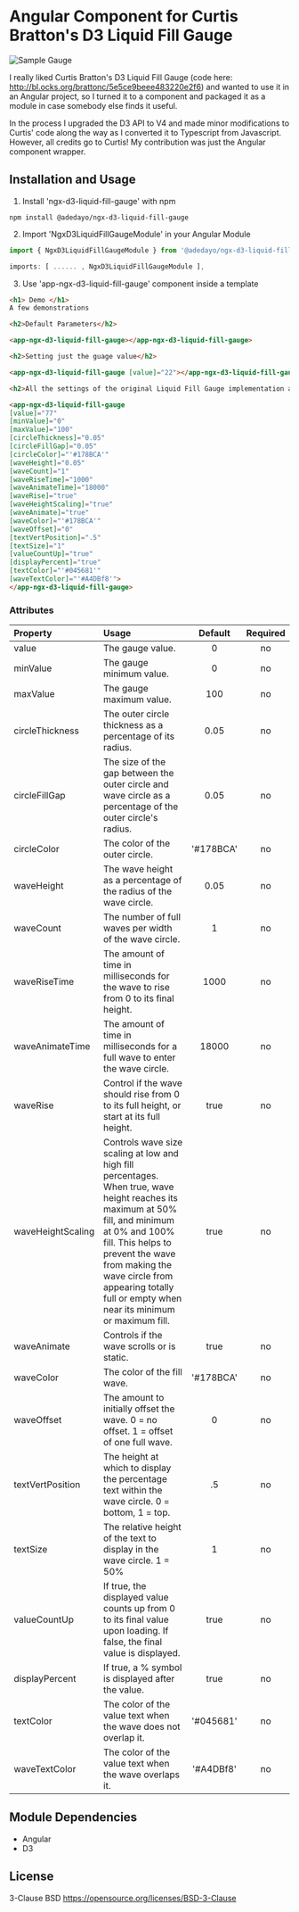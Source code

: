 # Angular Component for Curtis Bratton's D3 Liquid Fill Gauge

![Sample Gauge](https://github.com/adedayo/ngx-d3-liquid-fill-gauge/blob/master/images/sample.png)

I really liked Curtis Bratton's D3 Liquid Fill Gauge (code here: http://bl.ocks.org/brattonc/5e5ce9beee483220e2f6) and wanted to use it in an Angular project, so I turned it to a component and packaged it as a module in case somebody else finds it useful. 

In the process I upgraded the D3 API to V4 and made minor modifications to Curtis' code along the way as I converted it to Typescript from Javascript. However, all credits go to Curtis! My contribution was just the Angular component wrapper.

## Installation and Usage

1. Install 'ngx-d3-liquid-fill-gauge' with npm
```
npm install @adedayo/ngx-d3-liquid-fill-gauge
```
2. Import 'NgxD3LiquidFillGaugeModule' in your Angular Module 
```javascript
import { NgxD3LiquidFillGaugeModule } from '@adedayo/ngx-d3-liquid-fill-gauge';

imports: [ ...... , NgxD3LiquidFillGaugeModule ],
```

3) Use 'app-ngx-d3-liquid-fill-gauge' component inside a template
```html
<h1> Demo </h1>
A few demonstrations

<h2>Default Parameters</h2>

<app-ngx-d3-liquid-fill-gauge></app-ngx-d3-liquid-fill-gauge>

<h2>Setting just the guage value</h2>

<app-ngx-d3-liquid-fill-gauge [value]="22"></app-ngx-d3-liquid-fill-gauge>

<h2>All the settings of the original Liquid Fill Gauge implementation are exposed as optional inputs to the Angular Component</h2>

<app-ngx-d3-liquid-fill-gauge 
[value]="77" 
[minValue]="0" 
[maxValue]="100" 
[circleThickness]="0.05" 
[circleFillGap]="0.05"
[circleColor]="'#178BCA'" 
[waveHeight]="0.05" 
[waveCount]="1" 
[waveRiseTime]="1000" 
[waveAnimateTime]="18000" 
[waveRise]="true"
[waveHeightScaling]="true" 
[waveAnimate]="true" 
[waveColor]="'#178BCA'" 
[waveOffset]="0" 
[textVertPosition]=".5" 
[textSize]="1"
[valueCountUp]="true" 
[displayPercent]="true" 
[textColor]="'#045681'" 
[waveTextColor]="'#A4DBf8'">
</app-ngx-d3-liquid-fill-gauge>

```

### Attributes

|Property        | Usage           | Default  | Required |
|:------------- |:-------------|:-----:|:-----:|
| value | The gauge value. | 0 | no |
| minValue | The gauge minimum value. | 0 | no |
| maxValue | The gauge maximum value. | 100 | no |
| circleThickness | The outer circle thickness as a percentage of its radius. | 0.05 | no |
| circleFillGap | The size of the gap between the outer circle and wave circle as a percentage of the outer circle's radius. | 0.05 | no |
| circleColor | The color of the outer circle. | '#178BCA' | no |
| waveHeight | The wave height as a percentage of the radius of the wave circle. | 0.05 | no |
| waveCount | The number of full waves per width of the wave circle. | 1 | no |
| waveRiseTime | The amount of time in milliseconds for the wave to rise from 0 to its final height. | 1000 | no |
| waveAnimateTime | The amount of time in milliseconds for a full wave to enter the wave circle. | 18000 | no |
| waveRise | Control if the wave should rise from 0 to its full height, or start at its full height. | true | no |
| waveHeightScaling | Controls wave size scaling at low and high fill percentages. When true, wave height reaches its maximum at 50% fill, and minimum at 0% and 100% fill. This helps to prevent the wave from making the wave circle from appearing totally full or empty when near its minimum or maximum fill. | true | no |
| waveAnimate | Controls if the wave scrolls or is static. | true | no |
| waveColor | The color of the fill wave. | '#178BCA' | no |
| waveOffset | The amount to initially offset the wave. 0 = no offset. 1 = offset of one full wave. | 0 | no |
| textVertPosition | The height at which to display the percentage text within the wave circle. 0 = bottom, 1 = top. | .5 | no |
| textSize | The relative height of the text to display in the wave circle. 1 = 50% | 1 | no |
| valueCountUp | If true, the displayed value counts up from 0 to its final value upon loading. If false, the final value is displayed. | true | no |
| displayPercent | If true, a % symbol is displayed after the value. | true | no |
| textColor | The color of the value text when the wave does not overlap it. | '#045681' | no |
| waveTextColor | The color of the value text when the wave overlaps it. | '#A4DBf8' | no | 

## Module Dependencies
* Angular
* D3

## License
3-Clause BSD https://opensource.org/licenses/BSD-3-Clause